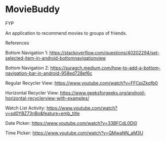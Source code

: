 # MovieBuddy
FYP

An application to recommend movies to groups of friends.

References

Bottom Navigation 1: https://stackoverflow.com/questions/40202294/set-selected-item-in-android-bottomnavigationview

Bottom Navigation 2: https://suragch.medium.com/how-to-add-a-bottom-navigation-bar-in-android-958ed728ef6c

Regular Recycler View: https://www.youtube.com/watch?v=FFCpjZkqfb0

Horizontal Recycler View: https://www.geeksforgeeks.org/android-horizontal-recyclerview-with-examples/

Watch List Activity: https://www.youtube.com/watch?v=sd0YBZ73nBo&feature=emb_title

Date Picker: https://www.youtube.com/watch?v=33BFCdL0Di0

Time Picker: https://www.youtube.com/watch?v=QMwaNN_aM3U


